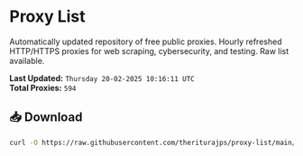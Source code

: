 # Proxy List

Automatically updated repository of free public proxies. Hourly refreshed HTTP/HTTPS proxies for web scraping, cybersecurity, and testing. Raw list available.

**Last Updated:** `Thursday 20-02-2025 10:16:11 UTC`  
**Total Proxies:** `594`

## 📥 Download
```bash
curl -O https://raw.githubusercontent.com/theriturajps/proxy-list/main/proxies.txt
